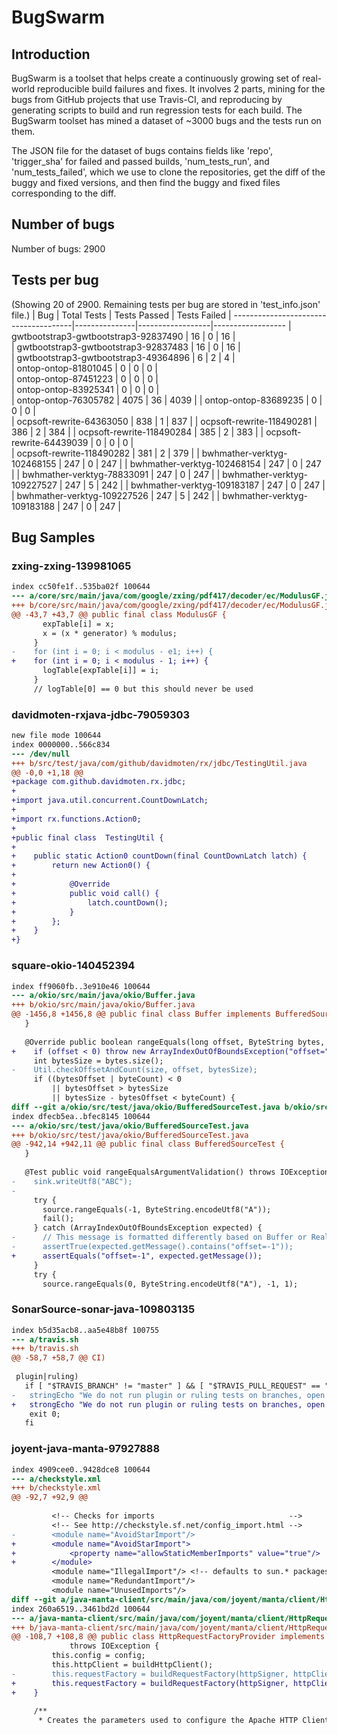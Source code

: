 # BugSwarm

## Introduction

BugSwarm is a toolset that helps create a continuously growing set of real-world reproducible build failures and fixes. It involves 2 parts, mining for the bugs from GitHub projects that use Travis-CI, and reproducing by generating scripts to build and run regression tests for each build. The BugSwarm toolset has mined a dataset of ~3000 bugs and the tests run on them.

The JSON file for the dataset of bugs contains fields like 'repo', 'trigger_sha' for failed and passed builds, 'num_tests_run', and 'num_tests_failed', which we use to clone the repositories, get the diff of the buggy and fixed versions, and then find the buggy and fixed files corresponding to the diff.

## Number of bugs

Number of bugs: 2900

## Tests per bug

(Showing 20 of 2900. Remaining tests per bug are stored in 'test_info.json' file.)
| Bug                        | Total Tests | Tests Passed | Tests Failed |
--------------------------------------|---------------|------------------|------------------
| gwtbootstrap3-gwtbootstrap3-92837490 | 16            | 0                 | 16      |         
| gwtbootstrap3-gwtbootstrap3-92837483 | 16            |  0                | 16        |       
| gwtbootstrap3-gwtbootstrap3-49364896 | 6             | 2                | 4           |     
| ontop-ontop-81801045                 |        0       |   0               |  0         |       
| ontop-ontop-87451223                 |       0        |    0              |   0         |      
| ontop-ontop-83925341                 |      0         |     0             |    0         |     
| ontop-ontop-76305782                 | 4075          | 36               | 4039            | 
| ontop-ontop-83689235                 |     0          |      0            |     0          |   
| ocpsoft-rewrite-64363050             | 838           | 1                | 837              |
| ocpsoft-rewrite-118490281            | 386           | 2                | 384              |
| ocpsoft-rewrite-118490284            | 385           | 2                | 383              |
| ocpsoft-rewrite-64439039             |    0           |  0                |      0          |  
| ocpsoft-rewrite-118490282            | 381           | 2                | 379              |
| bwhmather-verktyg-102468155          | 247           |   0               | 247              |
| bwhmather-verktyg-102468154          | 247           |    0              | 247              |
| bwhmather-verktyg-78833091           | 247           |     0             | 247              |
| bwhmather-verktyg-109227527          | 247           | 5                | 242              |
| bwhmather-verktyg-109183187          | 247           |      0            | 247              |
| bwhmather-verktyg-109227526          | 247           | 5                | 242              |
| bwhmather-verktyg-109183188          | 247           |       0           | 247              |

## Bug Samples

### zxing-zxing-139981065
``` diff --git a/core/src/main/java/com/google/zxing/pdf417/decoder/ec/ModulusGF.java b/core/src/main/java/com/google/zxing/pdf417/decoder/ec/ModulusGF.java
index cc50fe1f..535ba02f 100644
--- a/core/src/main/java/com/google/zxing/pdf417/decoder/ec/ModulusGF.java
+++ b/core/src/main/java/com/google/zxing/pdf417/decoder/ec/ModulusGF.java
@@ -43,7 +43,7 @@ public final class ModulusGF {
       expTable[i] = x;
       x = (x * generator) % modulus;
     }
-    for (int i = 0; i < modulus - e1; i++) {
+    for (int i = 0; i < modulus - 1; i++) {
       logTable[expTable[i]] = i;
     }
     // logTable[0] == 0 but this should never be used
```

### davidmoten-rxjava-jdbc-79059303
```diff --git a/src/test/java/com/github/davidmoten/rx/jdbc/TestingUtil.java b/src/test/java/com/github/davidmoten/rx/jdbc/TestingUtil.java
new file mode 100644
index 0000000..566c834
--- /dev/null
+++ b/src/test/java/com/github/davidmoten/rx/jdbc/TestingUtil.java
@@ -0,0 +1,18 @@
+package com.github.davidmoten.rx.jdbc;
+
+import java.util.concurrent.CountDownLatch;
+
+import rx.functions.Action0;
+
+public final class  TestingUtil {
+    
+    public static Action0 countDown(final CountDownLatch latch) {
+        return new Action0() {
+
+            @Override
+            public void call() {
+                latch.countDown();
+            }
+        };
+    }
+}
```

### square-okio-140452394
```diff --git a/okio/src/main/java/okio/Buffer.java b/okio/src/main/java/okio/Buffer.java
index ff9060fb..3e910e46 100644
--- a/okio/src/main/java/okio/Buffer.java
+++ b/okio/src/main/java/okio/Buffer.java
@@ -1456,8 +1456,8 @@ public final class Buffer implements BufferedSource, BufferedSink, Cloneable {
   }
 
   @Override public boolean rangeEquals(long offset, ByteString bytes, int bytesOffset, int byteCount) {
+    if (offset < 0) throw new ArrayIndexOutOfBoundsException("offset=" + offset);
     int bytesSize = bytes.size();
-    Util.checkOffsetAndCount(size, offset, bytesSize);
     if ((bytesOffset | byteCount) < 0
         || bytesOffset > bytesSize
         || bytesSize - bytesOffset < byteCount) {
diff --git a/okio/src/test/java/okio/BufferedSourceTest.java b/okio/src/test/java/okio/BufferedSourceTest.java
index dfecb5ea..bfec8145 100644
--- a/okio/src/test/java/okio/BufferedSourceTest.java
+++ b/okio/src/test/java/okio/BufferedSourceTest.java
@@ -942,14 +942,11 @@ public final class BufferedSourceTest {
   }
 
   @Test public void rangeEqualsArgumentValidation() throws IOException {
-    sink.writeUtf8("ABC");
-
     try {
       source.rangeEquals(-1, ByteString.encodeUtf8("A"));
       fail();
     } catch (ArrayIndexOutOfBoundsException expected) {
-      // This message is formatted differently based on Buffer or RealBufferedSource.
-      assertTrue(expected.getMessage().contains("offset=-1"));
+      assertEquals("offset=-1", expected.getMessage());
     }
     try {
       source.rangeEquals(0, ByteString.encodeUtf8("A"), -1, 1);
```

### SonarSource-sonar-java-109803135
```diff --git a/travis.sh b/travis.sh
index b5d35acb8..aa5e48b8f 100755
--- a/travis.sh
+++ b/travis.sh
@@ -58,7 +58,7 @@ CI)
 
 plugin|ruling)
   if [ "$TRAVIS_BRANCH" != "master" ] && [ "$TRAVIS_PULL_REQUEST" == "false" ]; then
-   stringEcho "We do not run plugin or ruling tests on branches, open a pull request to run those!"
+   strongEcho "We do not run plugin or ruling tests on branches, open a pull request to run those!"
    exit 0;
   fi
```

### joyent-java-manta-97927888
```diff --git a/checkstyle.xml b/checkstyle.xml
index 4909cee0..9428dce8 100644
--- a/checkstyle.xml
+++ b/checkstyle.xml
@@ -92,7 +92,9 @@
 
         <!-- Checks for imports                              -->
         <!-- See http://checkstyle.sf.net/config_import.html -->
-        <module name="AvoidStarImport"/>
+        <module name="AvoidStarImport">
+            <property name="allowStaticMemberImports" value="true"/>
+        </module>
         <module name="IllegalImport"/> <!-- defaults to sun.* packages -->
         <module name="RedundantImport"/>
         <module name="UnusedImports"/>
diff --git a/java-manta-client/src/main/java/com/joyent/manta/client/HttpRequestFactoryProvider.java b/java-manta-client/src/main/java/com/joyent/manta/client/HttpRequestFactoryProvider.java
index 260a6519..3461bd2d 100644
--- a/java-manta-client/src/main/java/com/joyent/manta/client/HttpRequestFactoryProvider.java
+++ b/java-manta-client/src/main/java/com/joyent/manta/client/HttpRequestFactoryProvider.java
@@ -108,7 +108,8 @@ public class HttpRequestFactoryProvider implements AutoCloseable {
             throws IOException {
         this.config = config;
         this.httpClient = buildHttpClient();
-        this.requestFactory = buildRequestFactory(httpSigner, httpClient);}
+        this.requestFactory = buildRequestFactory(httpSigner, httpClient);
+    }
 
     /**
      * Creates the parameters used to configure the Apache HTTP Client.
```
